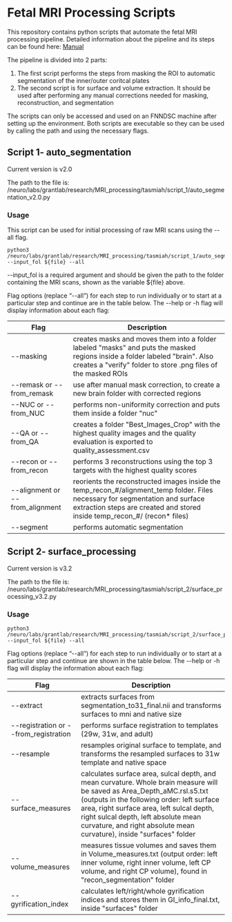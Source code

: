 # Fetal MRI Processing Scripts

This repository contains python scripts that automate the fetal MRI processing pipeline. Detailed information about the pipeline and its steps can be found here: [Manual](https://docs.google.com/document/d/1HlpgPguOVPi5-OvLSErXkho5lGzMlBmZahVWLOd30-M/edit?usp=sharing) 


The pipeline is divided into 2 parts: 

1) The first script performs the steps from masking the ROI to automatic segmentation of the inner/outer coritcal plates
2) The second script is for surface and volume extraction. It should be used after performing any manual corrections needed for masking, reconstruction, and segmentation

The scripts can only be accessed and used on an FNNDSC machine after setting up the environment. Both scripts are executable so they can be used by calling the path and using the necessary flags. 

## **Script 1- auto_segmentation**

Current version is  v2.0

The path to the file is:
/neuro/labs/grantlab/research/MRI_processing/tasmiah/script_1/auto_segmentation_v2.0.py

### **Usage**
This script can be used for initial processing of raw MRI scans using the --all flag.

``` 
python3 /neuro/labs/grantlab/research/MRI_processing/tasmiah/script_1/auto_segmentation_v2.0.py --input_fol ${file} --all 
```

--input_fol is a required argument and should be given the path to the folder containing the MRI scans, shown as the variable ${file} above. 

Flag options (replace “--all”) for each step to run individually or to start at a particular step and continue are in the table below.  The --help or -h flag will display information about each flag:

Flag         | Description
------------ | -------------
--masking | creates masks and moves them into a folder labeled "masks" and puts the masked regions inside a folder labeled "brain". Also creates a  "verify" folder to store .png files of the masked ROIs 
--remask or --from_remask| use after manual mask correction, to create a new brain folder with corrected regions
--NUC or --from_NUC | performs non-uniformity correction and puts them inside a folder "nuc"
--QA or --from_QA | creates a folder "Best_Images_Crop" with the highest quality images and the quality evaluation is exported to quality_assessment.csv 
--recon or --from_recon |  performs 3 reconstructions using the top 3 targets with the highest quality scores
--alignment or --from_alignment | reorients the reconstructed images inside the temp_recon_#/alignment_temp folder. Files necessary for segmentation and surface extraction steps are created and stored inside temp_recon_#/ (recon* files)
--segment | performs automatic segmentation



## **Script 2- surface_processing**

Current version is  v3.2

The path to the file is:
/neuro/labs/grantlab/research/MRI_processing/tasmiah/script_2/surface_processing_v3.2.py

### **Usage**
``` 
python3 /neuro/labs/grantlab/research/MRI_processing/tasmiah/script_2/surface_processing_v3.2.py --input_fol ${file} --all 
```
Flag options (replace “--all”) for each step to run individually or to start at a particular step and continue are shown in the table below. The --help or -h flag will display the information about each flag:

Flag         | Description
------------ | -------------
--extract | extracts surfaces from segmentation_to31_final.nii and transforms surfaces to mni and native size
--registration or --from_registration   | performs surface registration to templates (29w, 31w, and adult)
--resample | resamples original surface to template, and transforms the resampled surfaces to 31w template and native space
--surface_measures | calculates surface area, sulcal depth, and mean curvature. Whole brain measure will be saved as Area_Depth_aMC.rsl.s5.txt (outputs in the following order: left surface area, right surface area, left sulcal depth, right sulcal depth, left absolute mean curvature, and right absolute mean curvature), inside "surfaces" folder
--volume_measures | measures tissue volumes and saves them in Volume_measures.txt (output order: left inner volume, right inner volume, left CP volume, and right CP volume), found in "recon_segmentation" folder 
--gyrification_index | calculates left/right/whole gyrification indices and stores them in  GI_info_final.txt, inside "surfaces" folder
